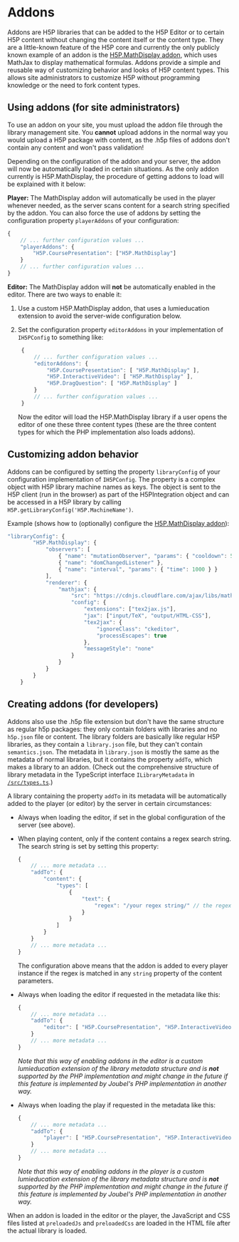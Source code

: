 # Addons

Addons are H5P libraries that can be added to the H5P Editor or to certain H5P content without changing the content itself or the content type. They are a little-known feature of the H5P core and currently the only publicly known example of an addon is the [H5P.MathDisplay addon](https://h5p.org/mathematical-expressions), which uses MathJax to display mathematical formulas. Addons provide a simple and reusable way of customizing behavior and looks of H5P content types. This allows site administrators to customize H5P without programming knowledge or the need to fork content types.

## Using addons \(for site administrators\)

To use an addon on your site, you must upload the addon file through the library management site. You **cannot** upload addons in the normal way you would upload a H5P package with content, as the .h5p files of addons don't contain any content and won't pass validation!

Depending on the configuration of the addon and your server, the addon will now be automatically loaded in certain situations. As the only addon currently is H5P.MathDisplay, the procedure of getting addons to load will be explained with it below:

**Player:** The MathDisplay addon will automatically be used in the player whenever needed, as the server scans content for a search string specified by the addon. You can also force the use of addons by setting the configuration property `playerAddons` of your configuration:

```javascript
{
    // ... further configuration values ...
    "playerAddons": {
        "H5P.CoursePresentation": ["H5P.MathDisplay"]
    }
    // ... further configuration values ...
}
```

**Editor:** The MathDisplay addon will **not** be automatically enabled in the editor. There are two ways to enable it:

1. Use a custom H5P.MathDisplay addon, that uses a lumieducation extension to avoid the server-wide configuration below.
2. Set the configuration property `editorAddons` in your implementation of `IH5PConfig` to something like:

   ```javascript
    {
        // ... further configuration values ...
        "editorAddons": {
            "H5P.CoursePresentation": [ "H5P.MathDisplay" ],
            "H5P.InteractiveVideo": [ "H5P.MathDisplay" ],
            "H5P.DragQuestion": [ "H5P.MathDisplay" ]
        }
        // ... further configuration values ...
    }
   ```

   Now the editor will load the H5P.MathDisplay library if a user opens the editor of one these three content types \(these are the three content types for which the PHP implementation also loads addons\).

## Customizing addon behavior

Addons can be configured by setting the property `libraryConfig` of your configuration implementation of `IH5PConfig`. The property is a complex object with H5P library machine names as keys. The object is sent to the H5P client \(run in the browser\) as part of the H5PIntegration object and can be accessed in a H5P library by calling `H5P.getLibraryConfig('H5P.MachineName')`.

Example \(shows how to \(optionally\) configure the [H5P.MathDisplay addon](https://h5p.org/mathematical-expressions)\):

```javascript
"libraryConfig": {
        "H5P.MathDisplay": {
            "observers": [
                { "name": "mutationObserver", "params": { "cooldown": 500 } },
                { "name": "domChangedListener" },
                { "name": "interval", "params": { "time": 1000 } }
            ],
            "renderer": {
                "mathjax": {
                    "src": "https://cdnjs.cloudflare.com/ajax/libs/mathjax/2.7.5/MathJax.js",
                    "config": {
                        "extensions": ["tex2jax.js"],
                        "jax": ["input/TeX", "output/HTML-CSS"],
                        "tex2jax": {
                            "ignoreClass": "ckeditor",
                            "processEscapes": true
                        },
                        "messageStyle": "none"
                    }
                }
            }
        }
    }
```

## Creating addons \(for developers\)

Addons also use the .h5p file extension but don't have the same structure as regular h5p packages: they only contain folders with libraries and no `h5p.json` file or content. The library folders are basically like regular H5P libraries, as they contain a `library.json` file, but they can't contain `semantics.json`. The metadata in `library.json` is mostly the same as the metadata of normal libraries, but it contains the property `addTo`, which makes a library to an addon. \(Check out the comprehensive structure of library metadata in the TypeScript interface `ILibraryMetadata` in [`/src/types.ts`](https://github.com/Lumieducation/H5P-Nodejs-library/tree/56e0dbf70c9665c46f0c5912b55d593c0e642763/packages/h5p-server/src/types.ts).\)

A library containing the property `addTo` in its metadata will be automatically added to the player \(or editor\) by the server in certain circumstances:

* Always when loading the editor, if set in the global configuration of the server \(see above\).
* When playing content, only if the content contains a regex search string. The search string is set by setting this property:

  ```javascript
  {
      // ... more metadata ...
      "addTo": {
          "content": {
              "types": [
                  {
                      "text": {
                          "regex": "/your regex string/" // the regex string must start and end with a slash!
                      }
                  }
              ]
          }
      }
      // ... more metadata ...
  }
  ```

  The configuration above means that the addon is added to every player instance if the regex is matched in any `string` property of the content parameters.

* Always when loading the editor if requested in the metadata like this:

  ```javascript
  {
      // ... more metadata ...
      "addTo": {
          "editor": [ "H5P.CoursePresentation", "H5P.InteractiveVideo" ]
      }
      // ... more metadata ...
  }
  ```

  _Note that this way of enabling addons in the editor is a custom lumieducation extension of the library metadata structure and is **not** supported by the PHP implementation and might change in the future if this feature is implemented by Joubel's PHP implementation in another way._

* Always when loading the play if requested in the metadata like this:

  ```javascript
  {
      // ... more metadata ...
      "addTo": {
          "player": [ "H5P.CoursePresentation", "H5P.InteractiveVideo" ]
      }
      // ... more metadata ...
  }
  ```

  _Note that this way of enabling addons in the player is a custom lumieducation extension of the library metadata structure and is **not** supported by the PHP implementation and might change in the future if this feature is implemented by Joubel's PHP implementation in another way._

When an addon is loaded in the editor or the player, the JavaScript and CSS files listed at `preloadedJs` and `preloadedCss` are loaded in the HTML file after the actual library is loaded.

